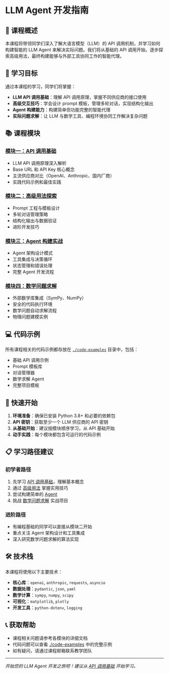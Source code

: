 # LLM Agent 开发指南

## 📖 课程概述

本课程将带领同学们深入了解大语言模型（LLM）的 API 调用机制，并学习如何构建智能的 LLM Agent 来解决实际问题。我们将从基础的 API 调用开始，逐步探索高级用法，最终构建能够与外部工具协同工作的智能代理。

## 🎯 学习目标

通过本课程的学习，同学们将掌握：

- **LLM API 调用基础**：理解 API 调用原理，掌握不同供应商的接口使用
- **高级交互技巧**：学会设计 prompt 模板，管理多轮对话，实现结构化输出
- **Agent 构建能力**：构建简单但功能完整的智能代理
- **实际问题求解**：让 LLM 与数学工具、编程环境协同工作解决复杂问题

## 📚 课程模块

### [模块一：API 调用基础](./api-basics.md)
- LLM API 调用原理深入解析
- Base URL 和 API Key 核心概念
- 主流供应商对比（OpenAI、Anthropic、国内厂商）
- 实践代码示例和最佳实践

### [模块二：高级用法探索](./advanced-usage.md)
- Prompt 工程与模板设计
- 多轮对话管理策略
- 结构化输出与数据验证
- 进阶开发技巧

### [模块三：Agent 构建实战](./agent-building.md)
- Agent 架构设计模式
- 工具集成与决策循环
- 状态管理和错误处理
- 完整 Agent 开发流程

### [模块四：数学问题求解](./math-solver.md)
- 外部数学库集成（SymPy、NumPy）
- 安全的代码执行环境
- 数学问题自动求解流程
- 物理问题建模实例

## 💻 代码示例

所有课程相关的代码示例都存放在 [`./code-examples`](./code-examples/index) 目录中，包括：

- 基础 API 调用示例
- Prompt 模板库
- 对话管理器
- 数学求解 Agent
- 完整项目模板

## 🚀 快速开始

1. **环境准备**：确保已安装 Python 3.8+ 和必要的依赖包
2. **API 密钥**：获取至少一个 LLM 供应商的 API 密钥
3. **从基础开始**：建议按模块顺序学习，从 API 基础开始
4. **动手实践**：每个模块都包含可运行的代码示例

## 📋 学习路径建议

### 初学者路径
1. 先学习 [API 调用基础](./api-basics.md)，理解基本概念
2. 通过 [高级用法](./advanced-usage.md) 掌握实用技巧
3. 尝试构建简单的 [Agent](./agent-building.md)
4. 挑战 [数学问题求解](./math-solver.md) 实战项目

### 进阶路径
- 有编程基础的同学可以直接从模块二开始
- 重点关注 Agent 架构设计和工具集成
- 深入研究数学问题求解的算法实现

## 🛠️ 技术栈

本课程将使用以下主要技术：

- **核心库**：`openai`, `anthropic`, `requests`, `asyncio`
- **数据处理**：`pydantic`, `json`, `yaml`
- **数学计算**：`sympy`, `numpy`, `scipy`
- **可视化**：`matplotlib`, `plotly`
- **开发工具**：`python-dotenv`, `logging`

## 📞 获取帮助

- 课程相关问题请参考各模块的详细文档
- 代码问题可以查看 [./code-examples](./code-examples/index) 中的完整示例
- 如有疑问，请通过课程邮箱联系教学团队

---

*开始您的 LLM Agent 开发之旅吧！建议从 [API 调用基础](./api-basics.md) 开始学习。*
